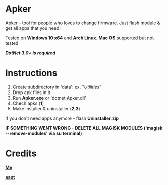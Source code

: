 # Apker
Apker - tool for people who loves to change firmware. Just flash module &amp; get all apps that you need!

Tested on **Windows 10 x64** and **Arch Linux**. **Mac OS** supported but not tested

***DotNet 3.0+ is required***
# Instructions
1. Create subdirectory in 'data': ex. "*Utilities*"
2. Drop apk files in it
3. Run **Apker.exe** or 'dotnet Apker.dll'
4. Chech apks (**1**)
5. Make installer & uninstaller (**2,3**)

If you don't need apps anymore - flash **Uninstaller.zip**

**IF SOMETHING WENT WRONG - DELETE ALL MAGISK MODULES ('magisk --remove-modules' via su terminal)**
# Credits

[**Me**](https://github.com/AlexeyZavar)

[**aapt**](https://developer.android.com/studio/command-line/aapt2)
